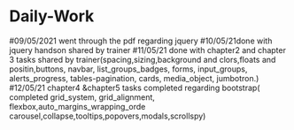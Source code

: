 # Daily-Work
#09/05/2021 went through the pdf regarding jquery
#10/05/21done with jquery handson shared by trainer
#11/05/21 done with chapter2 and chapter 3 tasks shared by trainer(spacing,sizing,background and clors,floats and positin,buttons, navbar, list_groups_badges, forms, input_groups, alerts_progress, tables-pagination, cards, media_object, jumbotron.)
#12/05/21 chapter4 &chapter5 tasks completed regarding bootstrap( completed grid_system, grid_alignment, flexbox,auto_margins_wrapping_orde carousel,collapse,tooltips,popovers,modals,scrollspy)
